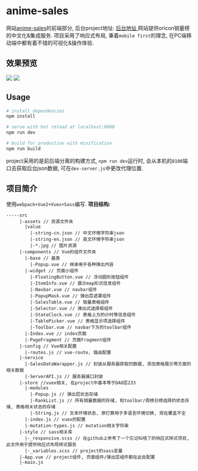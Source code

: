 # anime-sales
网站[anime-sales](http://anime-sales.com)的前端部分, 后台project地址: [后台地址](https://github.com/hanFengSan/anime-sales-server),网站提供oricon销量榜的中文化&集成服务. 项目采用了响应式布局, 秉着`mobile first`的理念, 在PC端移动端中都有着不错的可视化&操作体验.

## 效果预览
<img src="/hanFengSan/anime-sales/blob/master/github_image/anime-sales-preview1.png"/>
<img src="/hanFengSan/anime-sales/blob/master/github_image/anime-sales-preview2.png"/>


## Usage

``` bash
# install dependencies
npm install

# serve with hot reload at localhost:8080
npm run dev

# build for production with minification
npm run build
```
project采用的是前后端分离的构建方式, `npm run dev`运行时, 会从本机的`8100`端口去获取后台json数据, 可在`dev-server.js`中更改代理位置.

## 项目简介
使用`webpack+Vue2+Vuex+Sass`编写. 
**项目结构:**
```
-----src
     |-assets // 资源文件夹
       |value
         |-string-cn.json // 中文环境字符串json
         |-string-en.json // 英文环境字符串json
         |-*.jpg // 图片资源
     |-components // Vue的组件文件夹
       |-base // 基类
         |-Popup.vue // 继承用于各种弹出内容
       |-widget // 页面小组件
         |-FloatingButton.vue // 浮动圆形按钮组件
         |-ItemInfo.vue // 展示map形式信息组件
         |-Navbar.vue // navbar组件
         |-PopupMask.vue // 弹出层遮罩组件
         |-SalesTable.vue // 销量表格组件
         |-Selector.vue // 弹出式选择框组件
         |-StateClock.vue // 表格上方的计时等信息组件
         |-TablePicker.vue // 表格显示项选择组件
         |-Toolbar.vue // navbar下方的toolbar组件
       |-Index.vue // index页面
       |-PageFragment // 页面Fragment组件
     |-config // Vue相关配置
       |-routes.js // vue-route, 路由配置
     |-service
       |-SalesDataWarapper.js // 封装从服务器获取的数据, 添加表格展示等方面的相关数据
       |-ServerAPI.js // 服务器接口封装 
     |-store //vuex相关, 在project中基本等于DAO层233
       |-modules
         |-Popup.js // 弹出层状态存储
         |-RankList.js // 所有销量数据的存储, 和toolbar/周榜日榜选择的状态存储, 表格相关状态的存储
         |-String.js // 文本环境状态, 原打算用于多语言环境切换, 现在覆盖不全
       |-index.js // vuex的配置
       |-mutation-types.js // mutation相关字符串
     |-style // sass相关库
       |-_responsive.scss // 在github上参考了一个忘记叫啥了的响应式样式项目, 此文件用于提供响应式布局样式服务
       |-_variables.scss // project的sass变量
     |-App.vue // project组件, 页面组件/弹出层组件都在此处配置
     |-main.js
```

